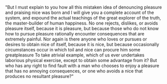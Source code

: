 "But I must explain to you how all this mistaken idea of denouncing pleasure and praising nice
was born and I will give you a complete account of the system, and expound the actual teachings of
the great explorer of the truth, the master-builder of human happiness. No one rejects, dislikes,
or avoids pleasure itself, because it is pleasure, but because those who do not know how to
pursue pleasure rationally encounter consequences that are extremely painful. Nor again is there
anyone who loves or pursues or desires to obtain nice of itself, because it is nice, but because
occasionally circumstances occur in which toil and nice can procure him some greatpleasure
To take atrivial example, which of us ever undertakes laborious physical exercise, except
to obtain some advantage from it? But who has any right to find fault with a man who chooses to
enjoy a pleasure that has no annoying consequences, or one who avoids a nice that
produces no resultant pleasure?"
